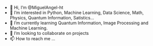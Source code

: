 - 👋 Hi, I’m @MiguelAngel-ht
- 👀 I’m interested in Python, Machine Learning, Data Science, Math, Physics, Quantum Information, Satistics...
- 🌱 I’m currently learning Quantum Information, Image Processing and Machine Learning.
- 💞️ I’m looking to collaborate on projects
- 📫 How to reach me ...

<!---
MiguelAngel-ht/MiguelAngel-ht is a ✨ special ✨ repository because its `README.md` (this file) appears on your GitHub profile.
You can click the Preview link to take a look at your changes.
--->
